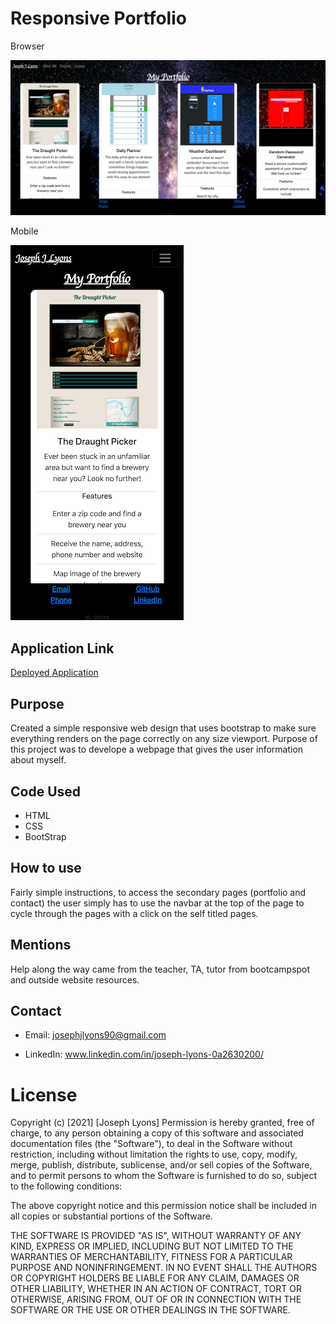 # Responsive Portfolio
Browser 

![image of project](./Assets/portfolio-browser.png)

Mobile 

![image of project](./Assets/portfolio-mobile.png)

## Application Link

[Deployed Application](https://josephjlyons.github.io/Responsive-Portfolio/)

## Purpose
Created a simple responsive web design that uses bootstrap to make sure everything renders on the page correctly on any size viewport. Purpose of this project was to develope a webpage that gives the user information about myself.


## Code Used
* HTML
* CSS
* BootStrap

## How to use
Fairly simple instructions, to access the secondary pages (portfolio and contact) the user simply has to use the navbar at the top of the page to cycle through the pages with a click on the self titled pages. 

## Mentions
Help along the way came from the teacher, TA, tutor from bootcampspot and outside website resources. 

## Contact
* Email: josephjlyons90@gmail.com

* LinkedIn: www.linkedin.com/in/joseph-lyons-0a2630200/

# License 
Copyright (c) [2021] [Joseph Lyons]
Permission is hereby granted, free of charge, to any person obtaining a copy of this software and associated documentation files (the "Software"), to deal in the Software without restriction, including without limitation the rights to use, copy, modify, merge, publish, distribute, sublicense, and/or sell copies of the Software, and to permit persons to whom the Software is furnished to do so, subject to the following conditions:

The above copyright notice and this permission notice shall be included in all copies or substantial portions of the Software.

THE SOFTWARE IS PROVIDED "AS IS", WITHOUT WARRANTY OF ANY KIND, EXPRESS OR IMPLIED, INCLUDING BUT NOT LIMITED TO THE WARRANTIES OF MERCHANTABILITY, FITNESS FOR A PARTICULAR PURPOSE AND NONINFRINGEMENT. IN NO EVENT SHALL THE AUTHORS OR COPYRIGHT HOLDERS BE LIABLE FOR ANY CLAIM, DAMAGES OR OTHER LIABILITY, WHETHER IN AN ACTION OF CONTRACT, TORT OR OTHERWISE, ARISING FROM, OUT OF OR IN CONNECTION WITH THE SOFTWARE OR THE USE OR OTHER DEALINGS IN THE SOFTWARE.

